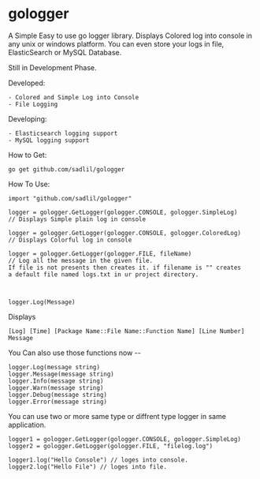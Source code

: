 # gologger

A Simple Easy to use go logger library.  Displays Colored log into console in any unix or windows platform.
You can even store your logs in file, ElasticSearch or MySQL Database.

Still in Development Phase. 


Developed:

    - Colored and Simple Log into Console
    - File Logging
Developing:

    - Elasticsearch logging support
    - MySQL logging support
    
How to Get:

    go get github.com/sadlil/gologger
How To Use:
    
    import "github.com/sadlil/gologger"
    
    logger = gologger.GetLogger(gologger.CONSOLE, gologger.SimpleLog) 
    // Displays Simple plain log in console
    
    logger = gologger.GetLogger(gologger.CONSOLE, gologger.ColoredLog) 
    // Displays Colorful log in console
    
    logger = gologger.GetLogger(gologger.FILE, fileName) 
    // Log all the message in the given file.
    If file is not presents then creates it. if filename is "" creates 
    a default file named logs.txt in ur project directory.
    
    
    
    logger.Log(Message)
Displays

    [Log] [Time] [Package Name::File Name::Function Name] [Line Number] Message
    
You Can also use those functions now --

    logger.Log(message string)
    logger.Message(message string)
    logger.Info(message string)
    logger.Warn(message string)
    logger.Debug(message string)
    logger.Error(message string)

You can use two or more same type or diffrent type logger in same application. 

    logger1 = gologger.GetLogger(gologger.CONSOLE, gologger.SimpleLog)
    logger2 = gologger.GetLogger(gologger.FILE, "filelog.log")
    
    logger1.log("Hello Console") // loges into console.
    logger2.log("Hello File") // loges into file.


